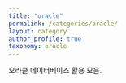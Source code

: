 ```yaml
---
title: "oracle"
permalink: /categories/oracle/
layout: category
author_profile: true
taxonomy: oracle
---
```


오라클 데이터베이스 활용 모음.